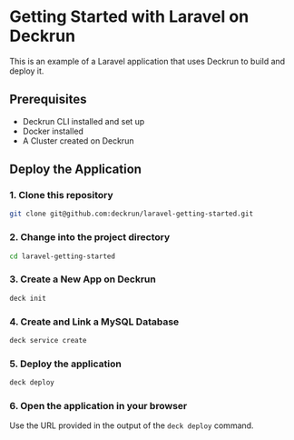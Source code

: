 # Getting Started with Laravel on Deckrun

This is an example of a Laravel application that uses Deckrun to build and deploy it.

## Prerequisites

- Deckrun CLI installed and set up
- Docker installed
- A Cluster created on Deckrun

## Deploy the Application

### 1. Clone this repository

```bash
git clone git@github.com:deckrun/laravel-getting-started.git
```

### 2. Change into the project directory

```bash
cd laravel-getting-started
```

### 3. Create a New App on Deckrun

```bash
deck init
```

### 4. Create and Link a MySQL Database

```bash
deck service create
```

### 5. Deploy the application

```bash
deck deploy
```

### 6. Open the application in your browser

Use the URL provided in the output of the `deck deploy` command.
